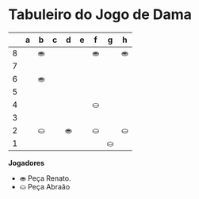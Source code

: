 # Tabuleiro do Jogo de Dama

|   | a | b | c | d | e | f | g | h |
|---|---|---|---|---|---|---|---|---|
| 8 |   | ⛂ |   |  |   | ⛂ |   | ⛂ |
| 7 |  |   |  |   |  |   |  |   |
| 6 |   |⛂  |   |  |   |  |   |  |
| 5 |   |   |   |   |    |   |   |   |
| 4 |   |    || | |⛀  |    |    |  
| 3 |  |   | |   |   |   | |   |
| 2 |   | ⛀ |   | ⛂|   | ⛀ |   | ⛀ |
| 1 |  |   |  |   |  |   | ⛀ |   |

**Jogadores**

- ⛂ Peça Renato.
- ⛀ Peça Abraão